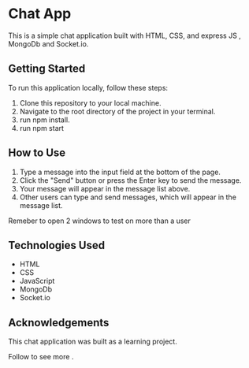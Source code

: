 # Chat App

This is a simple chat application built with HTML, CSS, and express JS , MongoDb and Socket.io.


## Getting Started

To run this application locally, follow these steps:

1. Clone this repository to your local machine.
2. Navigate to the root directory of the project in your terminal.
3. run npm  install.
4. run npm start

## How to Use

1. Type a message into the input field at the bottom of the page.
2. Click the "Send" button or press the Enter key to send the message.
3. Your message will appear in the message list above.
4. Other users can type and send messages, which will appear in the message list.

Remeber to open  2 windows to test on more than a user 

## Technologies Used

- HTML
- CSS
- JavaScript
- MongoDb
- Socket.io

## Acknowledgements

This chat application was built as a learning project.

Follow to see more .

